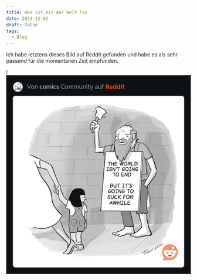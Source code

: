 ```yaml
---
title: Was ist mit der Welt los
date: 2024-12-02
draft: false
tags:
  - Blog
---
```

Ich habe letztens dieses Bild auf Reddit gefunden und habe es als sehr passend für die momentanen Zeit empfunden.

!![Image Description](/images/IMG_2948.png)